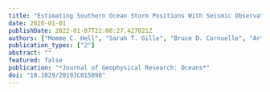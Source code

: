```yaml
---
title: "Estimating Southern Ocean Storm Positions With Seismic Observations"
date: 2020-01-01
publishDate: 2022-01-07T22:08:27.427021Z
authors: ["Momme C. Hell", "Sarah T. Gille", "Bruce D. Cornuelle", "Arthur J. Miller", "Peter D. Bromirski", "Alex D. Crawford"]
publication_types: ["2"]
abstract: ""
featured: false
publication: "*Journal of Geophysical Research: Oceans*"
doi: "10.1029/2019JC015898"
---
```


